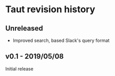 # Taut revision history

## Unreleased

- Improved search, based Slack's query format

## v0.1 - 2019/05/08

Initial release 

